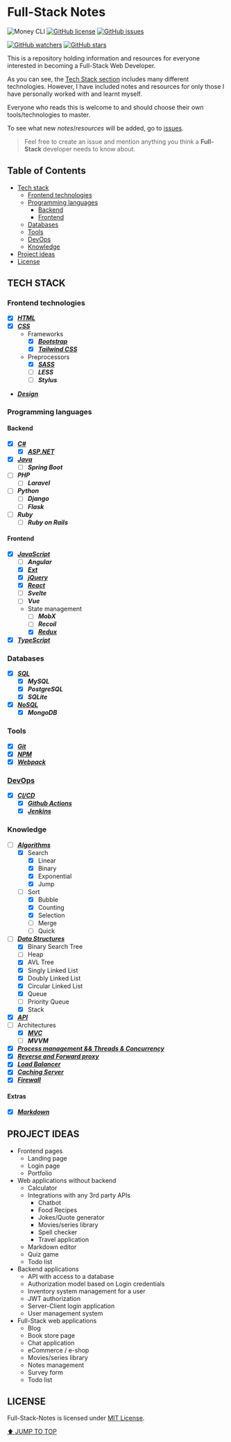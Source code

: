 # Full-Stack Notes

![Money CLI](https://img.shields.io/badge/notes-Full_Stack-blueviolet)
[![GitHub license](https://img.shields.io/github/license/Stratis-Dermanoutsos/Full-Stack-Notes.svg)](https://github.com/Stratis-Dermanoutsos/Full-Stack-Notes/blob/main/LICENSE)
[![GitHub issues](https://img.shields.io/github/issues/Stratis-Dermanoutsos/Full-Stack-Notes.svg)](https://GitHub.com/Stratis-Dermanoutsos/Full-Stack-Notes/issues/)

[![GitHub watchers](https://img.shields.io/github/watchers/stratis-dermanoutsos/Full-Stack-Notes.svg?style=social&label=Watch&maxAge=2592000)](https://GitHub.com/stratis-dermanoutsos/Full-Stack-Notes/watchers/)
[![GitHub stars](https://img.shields.io/github/stars/stratis-dermanoutsos/Full-Stack-Notes.svg?style=social&label=Star&maxAge=2592000)](https://GitHub.com/stratis-dermanoutsos/Full-Stack-Notes/stargazers/)

This is a repository holding information and resources for everyone interested in becoming a Full-Stack Web Developer.

As you can see, the [Tech Stack section](#tech-stack) includes many different technologies. However, I have included notes and resources for only those I have personally worked with and learnt myself.

Everyone who reads this is welcome to and should choose their own tools/technologies to master.

To see what new *notes*/*resources* will be added, go to [issues](https://GitHub.com/stratis-dermanoutsos/Full-Stack-Notes/issues/).

> Feel free to create an issue and mention anything you think a **Full-Stack** developer needs to know about.

## Table of Contents

- [Tech stack](#tech-stack)
  - [Frontend technologies](#frontend-technologies)
  - [Programming languages](#programming-languages)
    - [Backend](#backend)
    - [Frontend](#frontend)
  - [Databases](#databases)
  - [Tools](#tools)
  - [DevOps](#devops)
  - [Knowledge](#knowledge)
- [Project ideas](#project-ideas)
- [License](#license)

## TECH STACK

### Frontend technologies

- [x] [***HTML***](./Frontend/HTML/#html)
- [x] [***CSS***](./Frontend/CSS/#css)
  - Frameworks
    - [x] [***Bootstrap***](./Frontend/CSS/Frameworks/Bootstrap/#bootstrap)
    - [x] [***Tailwind CSS***](./Frontend/CSS/Frameworks/Tailwind-CSS/#tailwind-css)
  - Preprocessors
    - [x] [***SASS***](./Frontend/CSS/Preprocessors/SASS/#sass)
    - [ ] ***LESS***
    - [ ] ***Stylus***
- [***Design***](./Frontend/Design/#design)

### Programming languages

#### Backend

- [x] [***C#***](./Languages/Backend/Cs/#c)
  - [x] [***ASP.NET***](./Languages/Backend/Cs/ASPNET/#asp-net)
- [x] [***Java***](./Languages/Backend/Java/#java)
  - [ ] ***Spring Boot***
- [ ] ***PHP***
  - [ ] ***Laravel***
- [ ] ***Python***
  - [ ] ***Django***
  - [ ] ***Flask***
- [ ] ***Ruby***
  - [ ] ***Ruby on Rails***

#### Frontend

- [x] [***JavaScript***](./Languages/Frontend/JavaScript/#javascript)
  - [ ] ***Angular***
  - [x] [***Ext***](./Languages/Frontend/JavaScript/Ext/#ext)
  - [x] [***jQuery***](./Languages/Frontend/JavaScript/jQuery/#jquery)
  - [x] [***React***](./Languages/Frontend/JavaScript/React/#react)
  - [ ] ***Svelte***
  - [ ] ***Vue***
  - State management
    - [ ] ***MobX***
    - [ ] ***Recoil***
    - [x] [***Redux***](./Languages/Frontend/JavaScript/State-Management/Redux/#redux)
- [x] [***TypeScript***](./Languages/Frontend/TypeScript/#typescript)

### Databases

- [x] [***SQL***](./Databases/#databases)
  - [x] ***MySQL***
  - [x] ***PostgreSQL***
  - [x] ***SQLite***
- [x] [***NoSQL***](./Databases/#databases)
  - [x] ***MongoDB***

### Tools

- [x] [***Git***](./Tools/Git/#git)
- [x] [***NPM***](./Tools/NPM/#npm)
- [x] [***Webpack***](./Tools/Webpack/#webpack)

### [DevOps](./DevOps/#devops)

- [x] [***CI/CD***](./DevOps/CI-CD/#ci-cd)
  - [x] [***Github Actions***](./DevOps/CI-CD/Github-Actions/#github-actions)
  - [x] [***Jenkins***](./DevOps/CI-CD/Jenkins/#jenkins)

### Knowledge

- [ ] [***Algorithms***](./Knowledge/Algorithms/#algorithms)
  - [x] Search
    - [x] Linear
    - [x] Binary
    - [x] Exponential
    - [x] Jump
  - [ ] Sort
    - [x] Bubble
    - [x] Counting
    - [x] Selection
    - [ ] Merge
    - [ ] Quick
- [ ] [***Data Structures***](./Knowledge/Data-Structures/#data-structures)
  - [x] Binary Search Tree
  - [ ] Heap
  - [x] AVL Tree
  - [x] Singly Linked List
  - [x] Doubly Linked List
  - [x] Circular Linked List
  - [x] Queue
  - [ ] Priority Queue
  - [x] Stack
- [x] [***API***](./Knowledge/API/#api)
- [ ] Architectures
  - [x] [***MVC***](./Knowledge/Architectures/MVC/#mvc)
  - [ ] ***MVVM***
- [x] [***Process management && Threads & Concurrency***](./Knowledge/Threads-and-Concurrency/#threads--concurrency)
- [x] [***Reverse and Forward proxy***](./Knowledge/Concepts/#proxy)
- [x] [***Load Balancer***](./Knowledge/Concepts/#load-balancer)
- [x] [***Caching Server***](./Knowledge/Concepts/#caching-server)
- [x] [***Firewall***](./Knowledge/Concepts/#firewall)

#### Extras

- [x] [***Markdown***](./Extras/Markdown/#markdown)

## PROJECT IDEAS

- Frontend pages
  - Landing page
  - Login page
  - Portfolio
- Web applications without backend
  - Calculator
  - Integrations with any 3rd party APIs
    - Chatbot
    - Food Recipes
    - Jokes/Quote generator
    - Movies/series library
    - Spell checker
    - Travel application
  - Markdown editor
  - Quiz game
  - Todo list
- Backend applications
  - API with access to a database
  - Authorization model based on Login credentials
  - Inventory system management for a user
  - JWT authorization
  - Server-Client login application
  - User management system
- Full-Stack web applications
  - Blog
  - Book store page
  - Chat application
  - eCommerce / e-shop
  - Movies/series library
  - Notes management
  - Survey form
  - Todo list

## LICENSE

Full-Stack-Notes is licensed under [MIT License](https://github.com/Stratis-Dermanoutsos/Full-Stack-Notes/blob/main/LICENSE).

[⬆ JUMP TO TOP](#full-stack-notes)
